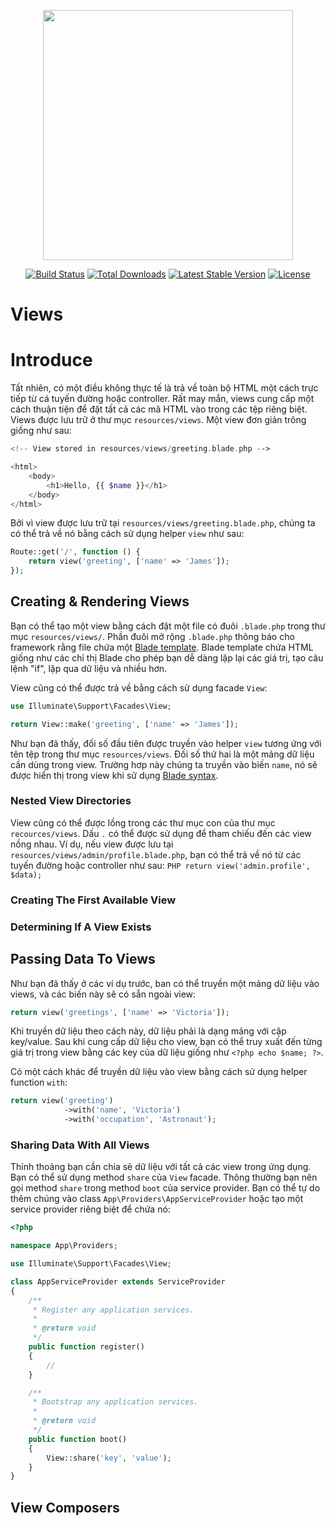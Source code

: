 <p align="center"><a href="https://laravel.com" target="_blank"><img src="https://raw.githubusercontent.com/laravel/art/master/logo-lockup/5%20SVG/2%20CMYK/1%20Full%20Color/laravel-logolockup-cmyk-red.svg" width="400"></a></p>

<p align="center">
<a href="https://travis-ci.org/laravel/framework"><img src="https://travis-ci.org/laravel/framework.svg" alt="Build Status"></a>
<a href="https://packagist.org/packages/laravel/framework"><img src="https://img.shields.io/packagist/dt/laravel/framework" alt="Total Downloads"></a>
<a href="https://packagist.org/packages/laravel/framework"><img src="https://img.shields.io/packagist/v/laravel/framework" alt="Latest Stable Version"></a>
<a href="https://packagist.org/packages/laravel/framework"><img src="https://img.shields.io/packagist/l/laravel/framework" alt="License"></a>
</p>

# Views
# Introduce

Tất nhiên, có một điều không thực tế là trả về toàn bộ HTML một cách trực tiếp từ cá tuyến đường hoặc controller. Rất may
mắn, views cung cấp một cách thuận tiện để đặt tất cả các mã HTML vào trong các tệp riêng biệt. Views được lưu trữ ở
thư mục `resources/views`. Một view đơn giản trông giống như sau:
```PHP
<!-- View stored in resources/views/greeting.blade.php -->

<html>
    <body>
        <h1>Hello, {{ $name }}</h1>
    </body>
</html>
```

Bởi vì view được lưu trữ tại `resources/views/greeting.blade.php`, chúng ta có thể trả về nó bằng cách sử dụng helper
`view` như sau:
```PHP
Route::get('/', function () {
    return view('greeting', ['name' => 'James']);
});
```

## Creating & Rendering Views
Bạn có thể tạo một view bằng cách đặt một file có đuôi `.blade.php` trong thư mục `resources/views/`. Phần đuôi mở rộng
`.blade.php` thông báo cho framework rằng file chứa một [Blade template](https://laravel.com/docs/8.x/blade). Blade template
chứa HTML giống như các chỉ thị Blade cho phép bạn dễ dàng lặp lại các giá trị, tạo câu lệnh "if", lặp qua dữ liệu và nhiều
hơn.

View cũng có thể được trả về bằng cách sử dụng facade `View`:
```PHP
use Illuminate\Support\Facades\View;

return View::make('greeting', ['name' => 'James']);
```

Như bạn đã thấy, đối số đầu tiên được truyền vào helper `view` tương ứng với tên tệp trong thư mục `resources/views`.
Đối số thứ hai là một mảng dữ liệu cần dùng trong view. Trường hơp này chúng ta truyền vào biến `name`, nó sẽ được hiển
thị trong view khi sử dụng [Blade syntax](https://laravel.com/docs/8.x/blade).

### Nested View Directories
View cũng có thể được lồng trong các thư mục con của thư mục `recources/views`. Dấu `.` có thể được sử dụng để tham chiếu
đến các view nồng nhau. Ví dụ, nếu view được lưu tại `resources/views/admin/profile.blade.php`, bạn có thể trả về nó từ
các tuyến đường hoặc controller như sau:
``PHP
return view('admin.profile', $data);
``

### Creating The First Available View
### Determining If A View Exists
## Passing Data To Views
Như bạn đã thấy ở các ví dụ trước, ban có thể truyền một mảng dữ liệu vào views, và các biến này sẽ có sẵn ngoài view:
```PHP
return view('greetings', ['name' => 'Victoria']);
```

Khi truyền dữ liệu theo cách này, dữ liệu phải là dạng mảng với cặp key/value. Sau khi cung cấp dữ liệu cho view, bạn có
thể truy xuất đến từng giá trị trong view bằng các key của dữ liệu giống như `<?php echo $name; ?>`.

Có một cách khác để truyền dữ liệu vào view bằng cách sử dụng helper function `with`:
```PHP
return view('greeting')
            ->with('name', 'Victoria')
            ->with('occupation', 'Astronaut');
```

### Sharing Data With All Views
Thỉnh thoảng bạn cần chia sẻ dữ liệu với tất cả các view trong ứng dụng. Bạn có thể sử dụng method `share` của `View` facade.
Thông thường bạn nên gọi method `share` trong method `boot` của service provider. Bạn có thể tự do thêm chúng vào class
`App\Providers\AppServiceProvider` hoặc tạo một service provider riêng biệt để chứa nó:
```PHP
<?php

namespace App\Providers;

use Illuminate\Support\Facades\View;

class AppServiceProvider extends ServiceProvider
{
    /**
     * Register any application services.
     *
     * @return void
     */
    public function register()
    {
        //
    }

    /**
     * Bootstrap any application services.
     *
     * @return void
     */
    public function boot()
    {
        View::share('key', 'value');
    }
}
```

## View Composers

